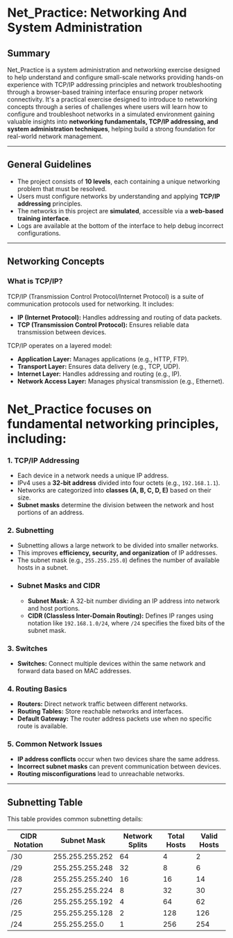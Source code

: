 # Net_Practice: Networking And System Administration

## Summary
Net_Practice is a system administration and networking exercise designed to help understand and configure small-scale networks providing hands-on experience with TCP/IP addressing principles and network troubleshooting through a browser-based training interface ensuring proper network connectivity. It's a practical exercise designed to introduce to networking concepts through a series of challenges where users will learn how to configure and troubleshoot networks in a simulated environment gaining valuable insights into **networking fundamentals, TCP/IP addressing, and system administration techniques**, helping build a strong foundation for real-world network management.

---

## General Guidelines
- The project consists of **10 levels**, each containing a unique networking problem that must be resolved.
- Users must configure networks by understanding and applying **TCP/IP addressing** principles.
- The networks in this project are **simulated**, accessible via a **web-based training interface**.
- Logs are available at the bottom of the interface to help debug incorrect configurations.

---

## Networking Concepts
### What is TCP/IP?
TCP/IP (Transmission Control Protocol/Internet Protocol) is a suite of communication protocols used for networking. It includes:
- **IP (Internet Protocol):** Handles addressing and routing of data packets.
- **TCP (Transmission Control Protocol):** Ensures reliable data transmission between devices.

TCP/IP operates on a layered model:
- **Application Layer:** Manages applications (e.g., HTTP, FTP).
- **Transport Layer:** Ensures data delivery (e.g., TCP, UDP).
- **Internet Layer:** Handles addressing and routing (e.g., IP).
- **Network Access Layer:** Manages physical transmission (e.g., Ethernet).

# Net_Practice focuses on fundamental networking principles, including:

### 1. **TCP/IP Addressing**
   - Each device in a network needs a unique IP address.
   - IPv4 uses a **32-bit address** divided into four octets (e.g., `192.168.1.1`).
   - Networks are categorized into **classes (A, B, C, D, E)** based on their size.
   - **Subnet masks** determine the division between the network and host portions of an address.

### 2. **Subnetting**
   - Subnetting allows a large network to be divided into smaller networks.
   - This improves **efficiency, security, and organization** of IP addresses.
   - The subnet mask (e.g., `255.255.255.0`) defines the number of available hosts in a subnet.
   - ### Subnet Masks and CIDR
      - **Subnet Mask:** A 32-bit number dividing an IP address into network and host portions.
      - **CIDR (Classless Inter-Domain Routing):** Defines IP ranges using notation like `192.168.1.0/24`, where `/24` specifies the fixed bits of the subnet mask.

### 3. **Switches**
   - **Switches:** Connect multiple devices within the same network and forward data based on MAC addresses.

### 4. **Routing Basics**
   - **Routers:** Direct network traffic between different networks.
   - **Routing Tables:** Store reachable networks and interfaces.
   - **Default Gateway:** The router address packets use when no specific route is available.

### 5. **Common Network Issues**
   - **IP address conflicts** occur when two devices share the same address.
   - **Incorrect subnet masks** can prevent communication between devices.
   - **Routing misconfigurations** lead to unreachable networks.

---

## Subnetting Table
This table provides common subnetting details:

| CIDR Notation | Subnet Mask         | Network Splits | Total Hosts | Valid Hosts |
|---------------|---------------------|----------------|-------------|-------------|
| /30           | 255.255.255.252     | 64             | 4           | 2           |
| /29           | 255.255.255.248     | 32             | 8           | 6           |
| /28           | 255.255.255.240     | 16             | 16          | 14          |
| /27           | 255.255.255.224     | 8              | 32          | 30          |
| /26           | 255.255.255.192     | 4              | 64          | 62          |
| /25           | 255.255.255.128     | 2              | 128         | 126         |
| /24           | 255.255.255.0       | 1              | 256         | 254         |
